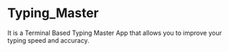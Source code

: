 # Typing_Master
It is a Terminal Based Typing Master App that allows you to improve your typing speed and accuracy. 
